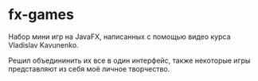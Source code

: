 # fx-games
Набор мини игр на JavaFX, написанных с помощью видео курса Vladislav Kavunenko.

Решил объедининить их все в один интерфейс, также некоторые игры представляют из себя моё личное творчество.
